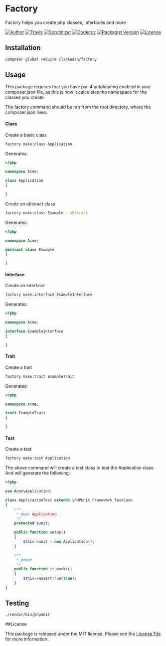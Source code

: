 # Factory
Factory helps you create php classes, interfaces and more

[![Author](http://img.shields.io/badge/author-@clarkeash-blue.svg?style=flat-square)](https://twitter.com/clarkeash)
[![Travis](https://img.shields.io/travis/clarkeash/factory.svg?style=flat-square)](https://travis-ci.org/clarkeash/factory)
[![Scrutinizer](https://img.shields.io/scrutinizer/g/clarkeash/factory.svg?style=flat-square)](https://scrutinizer-ci.com/g/clarkeash/factory)
[![Codecov](https://img.shields.io/codecov/c/github/clarkeash/factory.svg?style=flat-square)](https://codecov.io/github/clarkeash/factory)
[![Packagist Version](https://img.shields.io/packagist/v/clarkeash/factory.svg?style=flat-square)](https://packagist.org/packages/clarkeash/factory)
[![License](https://img.shields.io/packagist/l/clarkeash/factory.svg?style=flat-square)](https://github.com/clarkeash/factory/blob/master/LICENSE)

## Installation

```bash
composer global require clarkeash/factory
```

## Usage

This package requires that you have psr-4 autoloading enabled in your composer.json file, as this is how it calculates the namespace for the classes you create.

The factory command should be ran from the root directory, where the composer.json lives.

#### Class

Create a basic class

```bash
factory make:class Application
```

Generates:

````php
<?php

namespace Acme;

class Application
{

}
````

Create an abstract class

```bash
factory make:class Example --abstract
```

Generates:

````php
<?php

namespace Acme;

abstract class Example
{

}
````

#### Interface

Create an interface

```bash
factory make:interface ExampleInterface
```

Generates:

````php
<?php

namespace Acme;

interface ExampleInterface
{

}
````


#### Trait

Create a trait

```bash
factory make:trait ExampleTrait
```

Generates:

````php
<?php

namespace Acme;

trait ExampleTrait
{

}
````

#### Test

Create a test

```bash
factory make:test Application
```

The above command will create a test class to test the Application class. And will generate the following:

````php
<?php

use Acme\Application;

class ApplicationTest extends \PHPUnit_Framework_TestCase
{
    /**
     * @var Application
     */
    protected $unit;

    public function setUp()
    {
        $this->unit = new Application();
    }

    /**
     * @test
     */
    public function it_works()
    {
        $this->assertTrue(true);
    }
}
````

## Testing

``` bash
./vendor/bin/phpunit
```

##License

This package is released under the MIT license. Please see the [License File](LICENSE) for more information.
